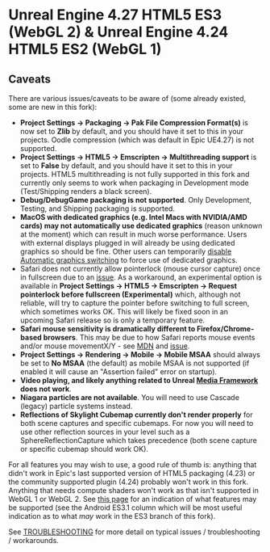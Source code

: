 # Unreal Engine 4.27 HTML5 ES3 (WebGL 2) & Unreal Engine 4.24 HTML5 ES2 (WebGL 1)

## Caveats

There are various issues/caveats to be aware of (some already existed, some are new in this fork):

- **Project Settings -> Packaging -> Pak File Compression Format(s)** is now set to **Zlib** by default, and you should have it set to this in your projects. Oodle compression (which was default in Epic UE4.27) is not supported.
- **Project Settings -> HTML5 -> Emscripten -> Multithreading support** is set to **False** by default, and you should have it set to this in your projects. HTML5 multithreading is not fully supported in this fork and currently only seems to work when packaging in Development mode (Test/Shipping renders a black screen).
- **Debug/DebugGame packaging is not supported**. Only Development, Testing, and Shipping packaging is supported.
- **MacOS with dedicated graphics (e.g. Intel Macs with NVIDIA/AMD cards) may not automatically use dedicated graphics** (reason unknown at the moment) which can result in much worse performance. Users with external displays plugged in will already be using dedicated graphics so should be fine. Other users can temporarily [disable Automatic graphics switching](https://support.apple.com/en-us/HT202043) to force use of dedicated graphics.
- Safari does not currently allow pointerlock (mouse cursor capture) once in fullscreen due to an [issue](https://bugs.webkit.org/show_bug.cgi?id=272136). As a workaround, an experimental option is available in **Project Settings -> HTML5 -> Emscripten -> Request pointerlock before fullscreen (Experimental)** which, although not reliable, will try to capture the pointer before switching to full screen, which sometimes works OK. This will likely be fixed soon in an upcoming Safari release so is only a temporary feature.
- **Safari mouse sensitivity is dramatically different to Firefox/Chrome-based browsers**. This may be due to how Safari reports mouse events and/or mouse movementX/Y - see [MDN](https://developer.mozilla.org/en-US/docs/Web/API/MouseEvent/movementX) and [issue](https://github.com/w3c/pointerlock/issues/42). 
- **Project Settings -> Rendering -> Mobile -> Mobile MSAA** should always be set to **No MSAA** (the default) as mobile MSAA is not supported (if enabled it will cause an "Assertion failed" error on startup).
- **Video playing, and likely anything related to Unreal [Media Framework](https://docs.unrealengine.com/4.27/en-US/WorkingWithMedia/IntegratingMedia/MediaFramework/) does not work**.
- **Niagara particles are not available**. You will need to use Cascade (legacy) particle systems instead.
- **Reflections of Skylight Cubemap currently don't render properly** for both scene captures and specific cubemaps. For now you will need to use other reflection sources in your level such as a SphereReflectionCapture which takes precedence (both scene capture or specific cubemap should work OK).

For all features you may wish to use, a good rule of thumb is: anything that didn't work in Epic's last supported version of HTML5 packaging (4.23) or the community supported plugin (4.24) probably won't work in this fork. Anything that needs compute shaders won't work as that isn't supported in WebGL 1 or WebGL 2. See [this page](https://docs.unrealengine.com/4.27/en-US/RenderingAndGraphics/SupportedRenderingFeatures/) for an indication of what features may be supported (see the Android ES3.1 column which will be most useful indication as to what _may_ work in the ES3 branch of this fork).

See [TROUBLESHOOTING](TROUBLESHOOTING.md) for more detail on typical issues / troubleshooting / workarounds.